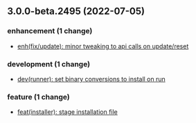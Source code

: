 ## 3.0.0-beta.2495 (2022-07-05)

### enhancement (1 change)

- [enh(fix/update): minor tweaking to api calls on update/reset](QuickBox/development/v3-development@75f21263c070b2e6e9a254591b2f944da6039092)

### development (1 change)

- [dev(runner): set binary conversions to install on run](QuickBox/development/v3-development@1dd914cb7e46f2424d0de2112353780055809d30)

### feature (1 change)

- [feat(installer): stage installation file](QuickBox/development/v3-development@693a94af1c5ece1d2a115176d9ce45e17fc6fc83)

